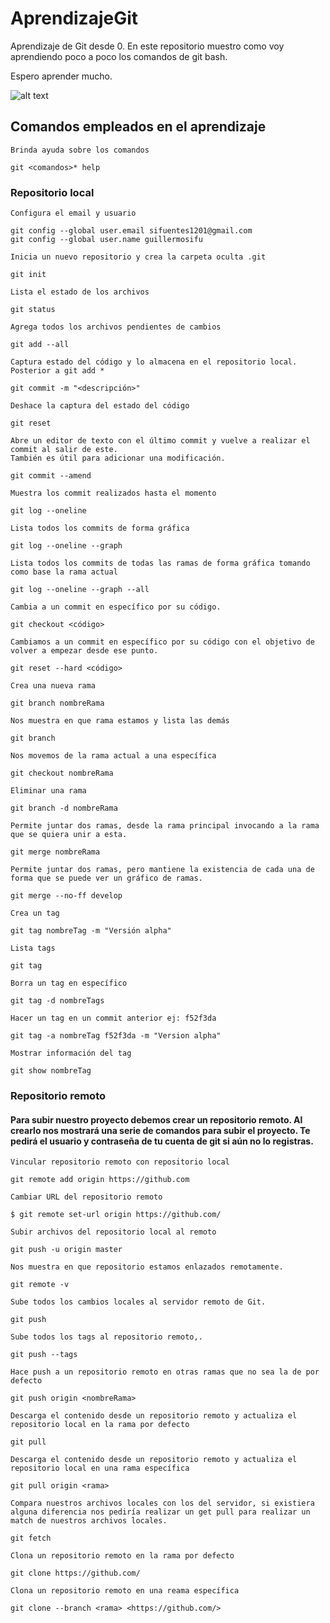 # AprendizajeGit
Aprendizaje de Git desde 0.
En este repositorio muestro como voy aprendiendo poco a poco los comandos de git bash.

Espero aprender mucho.

![alt text](https://miro.medium.com/max/352/1*qR6xp69TZSS9Dv_ZBxTw1w.jpeg)

## Comandos empleados en el aprendizaje
```
Brinda ayuda sobre los comandos

git <comandos>* help
```
### Repositorio local
```
Configura el email y usuario

git config --global user.email sifuentes1201@gmail.com
git config --global user.name guillermosifu
```

```
Inicia un nuevo repositorio y crea la carpeta oculta .git

git init
```

```
Lista el estado de los archivos 

git status
```

```
Agrega todos los archivos pendientes de cambios

git add --all
```

```
Captura estado del código y lo almacena en el repositorio local. Posterior a git add *

git commit -m "<descripción>"
```

```
Deshace la captura del estado del código

git reset
```

```
Abre un editor de texto con el último commit y vuelve a realizar el commit al salir de este.
También es útil para adicionar una modificación.

git commit --amend
```

```
Muestra los commit realizados hasta el momento

git log --oneline
```

```
Lista todos los commits de forma gráfica

git log --oneline --graph
```

```
Lista todos los commits de todas las ramas de forma gráfica tomando como base la rama actual

git log --oneline --graph --all
```

```
Cambia a un commit en específico por su código.

git checkout <código>
```

```
Cambiamos a un commit en específico por su código con el objetivo de volver a empezar desde ese punto.

git reset --hard <código>
```

```
Crea una nueva rama

git branch nombreRama
```

```
Nos muestra en que rama estamos y lista las demás

git branch
```

```
Nos movemos de la rama actual a una específica

git checkout nombreRama
```

```
Eliminar una rama

git branch -d nombreRama
```

```
Permite juntar dos ramas, desde la rama principal invocando a la rama que se quiera unir a esta.

git merge nombreRama
```

```
Permite juntar dos ramas, pero mantiene la existencia de cada una de forma que se puede ver un gráfico de ramas.

git merge --no-ff develop
```

```
Crea un tag

git tag nombreTag -m "Versión alpha"
```

```
Lista tags

git tag
```

```
Borra un tag en específico

git tag -d nombreTags
```

```
Hacer un tag en un commit anterior ej: f52f3da

git tag -a nombreTag f52f3da -m "Version alpha"
```

```
Mostrar información del tag

git show nombreTag
```

### Repositorio remoto
#### Para subir nuestro proyecto debemos crear un repositorio remoto. Al crearlo nos mostrará una serie de comandos para subir el proyecto. Te pedirá el usuario y contraseña de tu cuenta de git si aún no lo registras.

```
Vincular repositorio remoto con repositorio local 

git remote add origin https://github.com
```

```
Cambiar URL del repositorio remoto

$ git remote set-url origin https://github.com/
```

```
Subir archivos del repositorio local al remoto

git push -u origin master
```

```
Nos muestra en que repositorio estamos enlazados remotamente.

git remote -v
```

```
Sube todos los cambios locales al servidor remoto de Git.

git push
```

```
Sube todos los tags al repositorio remoto,.

git push --tags
```

```
Hace push a un repositorio remoto en otras ramas que no sea la de por defecto

git push origin <nombreRama>
```

```
Descarga el contenido desde un repositorio remoto y actualiza el repositorio local en la rama por defecto

git pull
```

```
Descarga el contenido desde un repositorio remoto y actualiza el repositorio local en una rama específica

git pull origin <rama>
```

```
Compara nuestros archivos locales con los del servidor, si existiera alguna diferencia nos pediría realizar un get pull para realizar un match de nuestros archivos locales.

git fetch
```

```
Clona un repositorio remoto en la rama por defecto

git clone https://github.com/
```

```
Clona un repositorio remoto en una reama específica

git clone --branch <rama> <https://github.com/>
```
